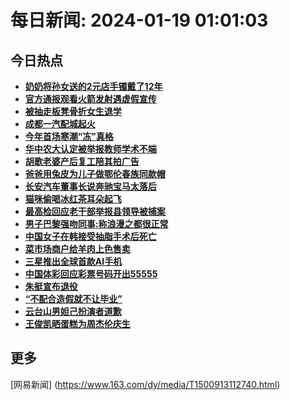 
# 每日新闻: 2024-01-19 01:01:03
## 今日热点

- **[奶奶将孙女送的2元店手镯戴了12年](https://www.163.com/search?keyword=%E5%A5%B6%E5%A5%B6%E5%B0%86%E5%AD%99%E5%A5%B3%E9%80%81%E7%9A%842%E5%85%83%E5%BA%97%E6%89%8B%E9%95%AF%E6%88%B4%E4%BA%8612%E5%B9%B4)**
- **[官方通报观看火箭发射遇虚假宣传](https://www.163.com/search?keyword=%E5%AE%98%E6%96%B9%E9%80%9A%E6%8A%A5%E8%A7%82%E7%9C%8B%E7%81%AB%E7%AE%AD%E5%8F%91%E5%B0%84%E9%81%87%E8%99%9A%E5%81%87%E5%AE%A3%E4%BC%A0)**
- **[被抽走板凳骨折女生退学](https://www.163.com/search?keyword=%E8%A2%AB%E6%8A%BD%E8%B5%B0%E6%9D%BF%E5%87%B3%E9%AA%A8%E6%8A%98%E5%A5%B3%E7%94%9F%E9%80%80%E5%AD%A6)**
- **[成都一汽配城起火](https://www.163.com/search?keyword=%E6%88%90%E9%83%BD%E4%B8%80%E6%B1%BD%E9%85%8D%E5%9F%8E%E8%B5%B7%E7%81%AB)**
- **[今年首场寒潮“冻”真格](https://www.163.com/search?keyword=%E4%BB%8A%E5%B9%B4%E9%A6%96%E5%9C%BA%E5%AF%92%E6%BD%AE%E2%80%9C%E5%86%BB%E2%80%9D%E7%9C%9F%E6%A0%BC)**
- **[华中农大认定被举报教师学术不端](https://www.163.com/search?keyword=%E5%8D%8E%E4%B8%AD%E5%86%9C%E5%A4%A7%E8%AE%A4%E5%AE%9A%E8%A2%AB%E4%B8%BE%E6%8A%A5%E6%95%99%E5%B8%88%E5%AD%A6%E6%9C%AF%E4%B8%8D%E7%AB%AF)**
- **[胡歌老婆产后复工陪其拍广告](https://www.163.com/search?keyword=%E8%83%A1%E6%AD%8C%E8%80%81%E5%A9%86%E4%BA%A7%E5%90%8E%E5%A4%8D%E5%B7%A5%E9%99%AA%E5%85%B6%E6%8B%8D%E5%B9%BF%E5%91%8A)**
- **[爸爸用兔皮为儿子做鄂伦春族同款帽](https://www.163.com/search?keyword=%E7%88%B8%E7%88%B8%E7%94%A8%E5%85%94%E7%9A%AE%E4%B8%BA%E5%84%BF%E5%AD%90%E5%81%9A%E9%84%82%E4%BC%A6%E6%98%A5%E6%97%8F%E5%90%8C%E6%AC%BE%E5%B8%BD)**
- **[长安汽车董事长说奔驰宝马太落后](https://www.163.com/search?keyword=%E9%95%BF%E5%AE%89%E6%B1%BD%E8%BD%A6%E8%91%A3%E4%BA%8B%E9%95%BF%E8%AF%B4%E5%A5%94%E9%A9%B0%E5%AE%9D%E9%A9%AC%E5%A4%AA%E8%90%BD%E5%90%8E)**
- **[猫咪偷喝冰红茶耳朵起飞](https://www.163.com/search?keyword=%E7%8C%AB%E5%92%AA%E5%81%B7%E5%96%9D%E5%86%B0%E7%BA%A2%E8%8C%B6%E8%80%B3%E6%9C%B5%E8%B5%B7%E9%A3%9E)**
- **[最高检回应老干部举报县领导被捕案](https://www.163.com/search?keyword=%E6%9C%80%E9%AB%98%E6%A3%80%E5%9B%9E%E5%BA%94%E8%80%81%E5%B9%B2%E9%83%A8%E4%B8%BE%E6%8A%A5%E5%8E%BF%E9%A2%86%E5%AF%BC%E8%A2%AB%E6%8D%95%E6%A1%88)**
- **[男子巴黎强吻同事:称浪漫之都很正常](https://www.163.com/search?keyword=%E7%94%B7%E5%AD%90%E5%B7%B4%E9%BB%8E%E5%BC%BA%E5%90%BB%E5%90%8C%E4%BA%8B+%E7%A7%B0%E6%B5%AA%E6%BC%AB%E4%B9%8B%E9%83%BD%E5%BE%88%E6%AD%A3%E5%B8%B8)**
- **[中国女子在韩接受抽脂手术后死亡](https://www.163.com/search?keyword=%E4%B8%AD%E5%9B%BD%E5%A5%B3%E5%AD%90%E5%9C%A8%E9%9F%A9%E6%8E%A5%E5%8F%97%E6%8A%BD%E8%84%82%E6%89%8B%E6%9C%AF%E5%90%8E%E6%AD%BB%E4%BA%A1)**
- **[菜市场商户给羊肉上色售卖](https://www.163.com/search?keyword=%E8%8F%9C%E5%B8%82%E5%9C%BA%E5%95%86%E6%88%B7%E7%BB%99%E7%BE%8A%E8%82%89%E4%B8%8A%E8%89%B2%E5%94%AE%E5%8D%96)**
- **[三星推出全球首款AI手机](https://www.163.com/search?keyword=%E4%B8%89%E6%98%9F%E6%8E%A8%E5%87%BA%E5%85%A8%E7%90%83%E9%A6%96%E6%AC%BEAI%E6%89%8B%E6%9C%BA)**
- **[中国体彩回应彩票号码开出55555](https://www.163.com/search?keyword=%E4%B8%AD%E5%9B%BD%E4%BD%93%E5%BD%A9%E5%9B%9E%E5%BA%94%E5%BD%A9%E7%A5%A8%E5%8F%B7%E7%A0%81%E5%BC%80%E5%87%BA55555)**
- **[朱挺宣布退役](https://www.163.com/search?keyword=%E6%9C%B1%E6%8C%BA%E5%AE%A3%E5%B8%83%E9%80%80%E5%BD%B9)**
- **[“不配合造假就不让毕业”](https://www.163.com/search?keyword=%E2%80%9C%E4%B8%8D%E9%85%8D%E5%90%88%E9%80%A0%E5%81%87%E5%B0%B1%E4%B8%8D%E8%AE%A9%E6%AF%95%E4%B8%9A%E2%80%9D)**
- **[云台山男妲己扮演者道歉](https://www.163.com/search?keyword=%E4%BA%91%E5%8F%B0%E5%B1%B1%E7%94%B7%E5%A6%B2%E5%B7%B1%E6%89%AE%E6%BC%94%E8%80%85%E9%81%93%E6%AD%89)**
- **[王俊凯晒蛋糕为周杰伦庆生](https://www.163.com/search?keyword=%E7%8E%8B%E4%BF%8A%E5%87%AF%E6%99%92%E8%9B%8B%E7%B3%95%E4%B8%BA%E5%91%A8%E6%9D%B0%E4%BC%A6%E5%BA%86%E7%94%9F)**

## 更多
[网易新闻] (https://www.163.com/dy/media/T1500913112740.html)
